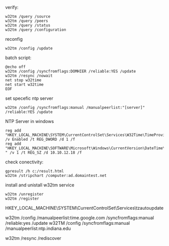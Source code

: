 
verify:
```
w32tm /query /source
w32tm /query /peers 
w32tm /query /status
w32tm /query /configuration
```

reconfig 
```
w32tm /config /update
```
batch script:

```
@echo off
w32tm /config /syncfromflags:DOMHIER /reliable:YES /update
w32tm /resync /nowait
net stop w32time
net start w32time 
EOF
```
set specefic ntp server
```
w32tm /config /syncfromflags:manual /manualpeerlist:"[server]" /reliable:YES /update

```
NTP Server in windows

```
reg add "HKEY_LOCAL_MACHINE\SYSTEM\CurrentControlSet\Services\W32Time\TimeProviders\NtpServer" /v Enabled /t REG_DWORD /d 1 /f 
reg add "HKEY_LOCAL_MACHINE\SOFTWARE\Microsoft\Windows\CurrentVersion\DateTime\Servers " /v 1 /t REG_SZ /d 10.10.12.18 /f 
```
check conectivity:
```
gpresult /h c:/result.html
w32tm /stripchart /computer:ad.domaintest.net
```
install and unistall w32tm service 
```
w32tm /unregister
w32tm /register
```

HKEY_LOCAL_MACHINE\SYSTEM\CurrentControlSet\Services\tzautoupdate

w32tm /config /manualpeerlist:time.google.com /syncfromflags:manual /reliable:yes /update
w32TM /config /syncfromflags:manual /manualpeerlist:ntp.indiana.edu
 
w32tm /resync /rediscover

